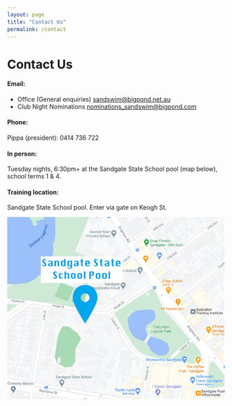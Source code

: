 ```yaml
---
layout: page
title: "Contact Us"
permalink: /contact
---
```

# Contact Us

 
#### Email:   

* Office (General enquiries)            <sandswim@bigpond.net.au>
* Club Night Nominations                <nominations_sandswim@bigpond.com>

#### Phone:
Pippa (president): 0414 736 722

#### In person:
Tuesday nights, 6:30pm+ at the Sandgate State School pool (map below), school terms 1 & 4.


#### Training location:
Sandgate State School pool. Enter via gate on Keogh St.

<img src="images/pool-map.png" alt="Pool on the map" style="width:750px;" />
